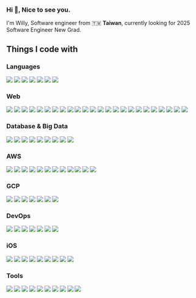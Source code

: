 <h3 align="left">Hi 👋, Nice to see you.</h3>
I'm Willy, Software engineer from 🇹🇼 <strong>Taiwan</strong>, currently looking for 2025 Software Engineer New Grad.


## Things I code with
### Languages
<p align="left">
  <img src="https://img.shields.io/badge/C++-00599C?style=for-the-badge&logo=c%2B%2B&logoColor=white"/>
  <img src="https://img.shields.io/badge/C%23-239120?style=for-the-badge&logo=c-sharp&logoColor=white"/>
  <img src="https://img.shields.io/badge/Python-3776AB?style=for-the-badge&logo=python&logoColor=white"/>
  <img src="https://img.shields.io/badge/JavaScript-F7DF1E?style=for-the-badge&logo=javascript&logoColor=black"/>
  <img src="https://img.shields.io/badge/TypeScript-3178C6?style=for-the-badge&logo=typescript&logoColor=white"/>
  <img src="https://img.shields.io/badge/Swift-FA7343?style=for-the-badge&logo=swift&logoColor=white"/>
  <img src="https://img.shields.io/badge/Go-00ADD8?style=for-the-badge&logo=go&logoColor=white"/>
</p>

### Web
<p align="left">
  <img src="https://img.shields.io/badge/React-61DAFB?style=for-the-badge&logo=react&logoColor=black"/>
  <img src="https://img.shields.io/badge/Next.js-000000?style=for-the-badge&logo=next.js&logoColor=white"/>
  <img src="https://img.shields.io/badge/Svelte-FF3E00?style=for-the-badge&logo=svelte&logoColor=white"/>
  <img src="https://img.shields.io/badge/NestJS-E0234E?style=for-the-badge&logo=nestjs&logoColor=white"/>
  <img src="https://img.shields.io/badge/Express.js-000000?style=for-the-badge&logo=express&logoColor=white"/>
  <img src="https://img.shields.io/badge/Flask-000000?style=for-the-badge&logo=flask&logoColor=white"/>
  <img src="https://img.shields.io/badge/RESTful-4CAF50?style=for-the-badge&logo=restful&logoColor=white"/>
  <img src="https://img.shields.io/badge/gRPC-4285F4?style=for-the-badge&logo=grpc&logoColor=white"/>
  <img src="https://img.shields.io/badge/GraphQL-E10098?style=for-the-badge&logo=graphql&logoColor=white"/>
  <img src="https://img.shields.io/badge/RxSwift-FF3A22?style=for-the-badge&logo=reactivex&logoColor=white"/>
  <img src="https://img.shields.io/badge/TypeORM-E535AB?style=for-the-badge&logo=typeorm&logoColor=white"/>
  <img src="https://img.shields.io/badge/Prisma-2D3748?style=for-the-badge&logo=prisma&logoColor=white"/>
  <img src="https://img.shields.io/badge/Zustand-000000?style=for-the-badge&logo=zustand&logoColor=white"/>
  <img src="https://img.shields.io/badge/Axios-5A29E4?style=for-the-badge&logo=axios&logoColor=white"/>
  <img src="https://img.shields.io/badge/Vite-646CFF?style=for-the-badge&logo=vite&logoColor=white"/>
  <img src="https://img.shields.io/badge/Node.js-339933?style=for-the-badge&logo=nodedotjs&logoColor=white"/>
  <img src="https://img.shields.io/badge/npm-CB3837?style=for-the-badge&logo=npm&logoColor=white"/>
  <img src="https://img.shields.io/badge/pnpm-F69220?style=for-the-badge&logo=pnpm&logoColor=white"/>
  <img src="https://img.shields.io/badge/Tailwind%20CSS-38B2AC?style=for-the-badge&logo=tailwind-css&logoColor=white"/>
  <img src="https://img.shields.io/badge/MUI-0081CB?style=for-the-badge&logo=mui&logoColor=white"/>
  <img src="https://img.shields.io/badge/Bootstrap-563D7C?style=for-the-badge&logo=bootstrap&logoColor=white"/>
  <img src="https://img.shields.io/badge/Vercel-000000?style=for-the-badge&logo=vercel&logoColor=white"/>
  <img src="https://img.shields.io/badge/Postman-FF6C37?style=for-the-badge&logo=postman&logoColor=white"/>
  <img src="https://img.shields.io/badge/Stytch-000000?style=for-the-badge&logo=stytch&logoColor=white"/>
</p>

### Database & Big Data
<p align="left">
  <img src="https://img.shields.io/badge/PostgreSQL-336791?style=for-the-badge&logo=postgresql&logoColor=white"/>
  <img src="https://img.shields.io/badge/MySQL-4479A1?style=for-the-badge&logo=mysql&logoColor=white"/>
  <img src="https://img.shields.io/badge/MongoDB-47A248?style=for-the-badge&logo=mongodb&logoColor=white"/>
  <img src="https://img.shields.io/badge/Supabase-3ECF8E?style=for-the-badge&logo=supabase&logoColor=white"/>
  <img src="https://img.shields.io/badge/Neo4j-008CC1?style=for-the-badge&logo=neo4j&logoColor=white"/>
  <img src="https://img.shields.io/badge/Redis-DC382D?style=for-the-badge&logo=redis&logoColor=white"/>
  <img src="https://img.shields.io/badge/Apache%20Kafka-231F20?style=for-the-badge&logo=apache-kafka&logoColor=white"/>
  <img src="https://img.shields.io/badge/Elasticsearch-005571?style=for-the-badge&logo=elasticsearch&logoColor=white"/>
  <img src="https://img.shields.io/badge/Apache%20Spark-E25A1C?style=for-the-badge&logo=apachespark&logoColor=white"/>
</p>

### AWS
<p align="left">
  <img src="https://img.shields.io/badge/Amazon%20EC2-FF9900?style=for-the-badge&logo=amazon-ec2&logoColor=white"/>
  <img src="https://img.shields.io/badge/Amazon%20ECS-FF9900?style=for-the-badge&logo=amazon-ecs&logoColor=white"/>
  <img src="https://img.shields.io/badge/Amazon%20Fargate-FF9900?style=for-the-badge&logo=aws-fargate&logoColor=white"/>
  <img src="https://img.shields.io/badge/Amazon%20ECR-FF9900?style=for-the-badge&logo=amazon-ecr&logoColor=white"/>
  <img src="https://img.shields.io/badge/Amazon%20MSK-FF9900?style=for-the-badge&logo=amazon-msk&logoColor=white"/>
  <img src="https://img.shields.io/badge/Amazon%20S3-FF9900?style=for-the-badge&logo=amazon-s3&logoColor=white"/>
  <img src="https://img.shields.io/badge/Amazon%20RDS-FF9900?style=for-the-badge&logo=amazon-rds&logoColor=white"/>
  <img src="https://img.shields.io/badge/Amazon%20DynamoDB-FF9900?style=for-the-badge&logo=amazon-dynamodb&logoColor=white"/>
  <img src="https://img.shields.io/badge/Amazon%20MemoryDB-FF9900?style=for-the-badge&logo=amazon-memorydb&logoColor=white"/>
  <img src="https://img.shields.io/badge/AWS%20Lambda-FF9900?style=for-the-badge&logo=aws-lambda&logoColor=white"/>
  <img src="https://img.shields.io/badge/Amazon%20Cognito-FF9900?style=for-the-badge&logo=amazon-cognito&logoColor=white"/>
  <img src="https://img.shields.io/badge/Amazon%20Lex-FF9900?style=for-the-badge&logo=amazon-lex&logoColor=white"/>
</p>

### GCP
<p align="left">
  <img src="https://img.shields.io/badge/Google%20Kubernetes%20Engine-4285F4?style=for-the-badge&logo=google-kubernetes-engine&logoColor=white"/>
  <img src="https://img.shields.io/badge/Cloud Service Mesh-4285F4?style=for-the-badge&logo=anthos&logoColor=white"/>
  <img src="https://img.shields.io/badge/Spanner-4285F4?style=for-the-badge&logo=google-cloud-spanner&logoColor=white"/>
  <img src="https://img.shields.io/badge/Cloud%20MemoryStore-4285F4?style=for-the-badge&logo=cloud-memorystore&logoColor=white"/>
  <img src="https://img.shields.io/badge/AlloyDB-4285F4?style=for-the-badge&logo=alloydb&logoColor=white"/>
  <img src="https://img.shields.io/badge/Firebase-4285F4?style=for-the-badge&logo=firebase&logoColor=white"/>
  <img src="https://img.shields.io/badge/OAuth-4285F4?style=for-the-badge&logo=oauth&logoColor=white"/>
</p>

### DevOps
<p align="left">
  <img src="https://img.shields.io/badge/Docker-2496ED?style=for-the-badge&logo=docker&logoColor=white"/>
  <img src="https://img.shields.io/badge/Kubernetes-326CE5?style=for-the-badge&logo=kubernetes&logoColor=white"/>
  <img src="https://img.shields.io/badge/Ansible-EE0000?style=for-the-badge&logo=ansible&logoColor=white"/>
  <img src="https://img.shields.io/badge/Terraform-7B42BC?style=for-the-badge&logo=terraform&logoColor=white"/>
  <img src="https://img.shields.io/badge/Pulumi-512BD4?style=for-the-badge&logo=pulumi&logoColor=white"/>
  <img src="https://img.shields.io/badge/Linux-FCC624?style=for-the-badge&logo=linux&logoColor=black"/>
  <img src="https://img.shields.io/badge/GitHub%20Actions-2088FF?style=for-the-badge&logo=github-actions&logoColor=white"/>
</p>

### iOS
<p align="left">
  <img src="https://img.shields.io/badge/UIKit-000000?style=for-the-badge&logo=uikit&logoColor=white"/>
  <img src="https://img.shields.io/badge/SwiftUI-000000?style=for-the-badge&logo=swift&logoColor=white"/>
  <img src="https://img.shields.io/badge/Alamofire-000000?style=for-the-badge&logo=swift&logoColor=white"/>
  <img src="https://img.shields.io/badge/SDWebImage-000000?style=for-the-badge&logo=swift&logoColor=white"/>
  <img src="https://img.shields.io/badge/SwiftyJSON-000000?style=for-the-badge&logo=json&logoColor=white"/>
  <img src="https://img.shields.io/badge/MessageKit-000000?style=for-the-badge&logo=iMessage&logoColor=white"/>
  <img src="https://img.shields.io/badge/JGProgressHUD-000000?style=for-the-badge&logo=swift&logoColor=white"/>
  <img src="https://img.shields.io/badge/realm-000000?style=for-the-badge&logo=realm&logoColor=white"/>
  <img src="https://img.shields.io/badge/SQLite-000000?style=for-the-badge&logo=sqlite&logoColor=white"/>
</p>

### Tools
<p align="left">
  <img src="https://img.shields.io/badge/Notion-000000?style=for-the-badge&logo=notion&logoColor=white"/>
  <img src="https://img.shields.io/badge/Sublime%20Text-FF9800?style=for-the-badge&logo=sublime-text&logoColor=white"/>
  <img src="https://img.shields.io/badge/Visual%20Studio%20Code-007ACC?style=for-the-badge&logo=visual-studio-code&logoColor=white"/>
  <img src="https://img.shields.io/badge/Unity-000000?style=for-the-badge&logo=unity&logoColor=white"/>
  <img src="https://img.shields.io/badge/Figma-F24E1E?style=for-the-badge&logo=figma&logoColor=white"/>
  <img src="https://img.shields.io/badge/Jira-0052CC?style=for-the-badge&logo=jira&logoColor=white"/>
  <img src="https://img.shields.io/badge/Fastlane-00F200?style=for-the-badge&logo=fastlane&logoColor=white"/>
  <img src="https://img.shields.io/badge/Confluence-172B4D?style=for-the-badge&logo=confluence&logoColor=white"/>
  <img src="https://img.shields.io/badge/SwaggerUI-85EA2D?style=for-the-badge&logo=swagger&logoColor=black"/>
  <img src="https://img.shields.io/badge/Tailscale-000000?style=for-the-badge&logo=Tailscale&logoColor=white"/>
</p>